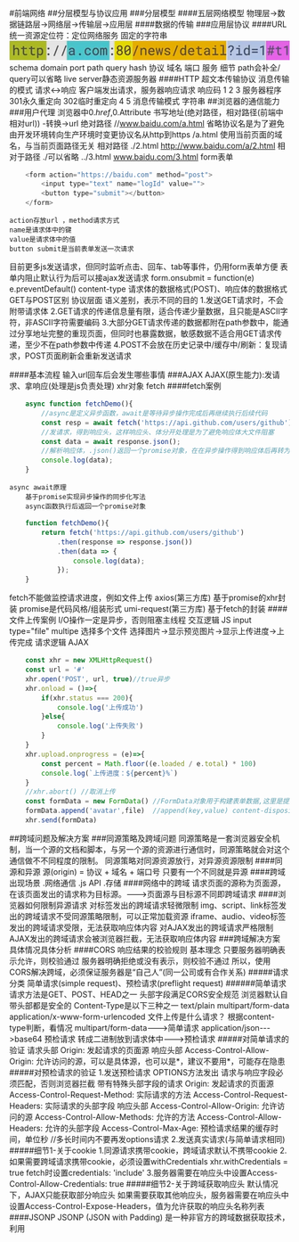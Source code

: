 #前端网络
##分层模型与协议应用
###分层模型
####五层网络模型
物理层->数据链路层->网络层->传输层->应用层
####数据的传输
###应用层协议
####URL
统一资源定位符：定位网络服务
固定的字符串
![alt text](./img/image.png)
schema  domain  port    path    query   hash
 协议    域名    端口    服务     细节
path会补全/
query可以省略
live server静态资源服务器
####HTTP
超文本传输协议
    消息传输的模式
        请求<->响应
        客户端发出请求，服务器响应请求
响应码 
    1
    2
    3   服务器程序  301永久重定向   302临时重定向
    4
    5
    消息传输模式
        字符串
##浏览器的通信能力
###用户代理
浏览器中$0.href,$0.Attribute
书写地址(绝对路径，相对路径(前端中相对url))
    -转换->url
    绝对路径
        //www.baidu.com/a.html
            省略协议名是为了避免由开发环境转向生产环境时变更协议名从http到https
        /a.html
            使用当前页面的域名，与当前页面路径无关
    相对路径
        ./2.html
            http://www.baidu.com/a/2.html
            相对于路径
            ./可以省略
        ../3.html
        www.baidu.com/3.html
form表单
```javascript
    <form action="https://baidu.com" method="post">
        <input type="text" name="logId" value="">
        <button type="submit"></button>
    </form>
```
    action存放url ，method请求方式
    name是请求体中的键
    value是请求体中的值
    button submit是当前表单发送一次请求
目前更多js发送请求，但同时监听点击、回车、tab等事件，仍用form表单方便
表单内阻止默认行为后可以接ajax发送请求
    form.onsubmit = function(e)
    e.preventDefault()
content-type
    请求体的数据格式(POST)、响应体的数据格式
GET与POST区别
    协议层面
    语义差别，表示不同的目的
    1.发送GET请求时，不会附带请求体
    2.GET请求的传递信息量有限，适合传递少量数据，且只能是ASCII字符，非ASCII字符需要编码
    3.大部分GET请求传递的数据都附在path参数中，能通过分享地址完整的重现页面，但同时也暴露数据，敏感数据不适合用GET请求传递，至少不在path参数中传递
    4.POST不会放在历史记录中/缓存中/刷新：复现请求，POST页面刷新会重新发送请求

####基本流程
    输入url回车后会发生哪些事情
###AJAX
AJAX(原生能力):发请求、拿响应(处理是js负责处理)
    xhr对象
    fetch
####fetch案例
```javascript
    async function fetchDemo(){
        //async是定义异步函数，await是等待异步操作完成后再继续执行后续代码
        const resp = await fetch('https://api.github.com/users/github');
        //发请求，得到响应头，这样响应头、体分开处理是为了避免响应体大文件阻塞
        const data = await response.json();
        //解析响应体，.json()返回一个promise对象，在在异步操作得到响应体后再转为json对象，.text()、.blob()类似
        console.log(data);
    }
```
    async await原理
        基于promise实现异步操作的同步化写法
        async函数执行后返回一个promise对象
```javascript
    function fetchDemo(){
        return fetch('https://api.github.com/users/github')
            .then(response => response.json())
            .then(data => {
                console.log(data);
            });
    }
```
fetch不能做监控请求进度，例如文件上传
axios(第三方库)
    基于promise的xhr封装
        promise是代码风格/组装形式
umi-request(第三方库)
    基于fetch的封装
####文件上传案例
    I/O操作一定是异步，否则阻塞主线程
    交互逻辑    JS
        input type="file" multipe 选择多个文件
    选择图片->显示预览图片->显示上传进度->上传完成
    请求逻辑    AJAX
```javascript
    const xhr = new XMLHttpRequest()
    const url = '#'
    xhr.open('POST', url, true)//true异步
    xhr.onload = ()=>{
        if(xhr.status === 200){
            console.log('上传成功')
        }else{
            console.log('上传失败')
        }
    }
    xhr.upload.onprogress = (e)=>{
        const percent = Math.floor((e.loaded / e.total) * 100)
        console.log(`上传进度：${percent}%`)
    }
    //xhr.abort() //取消上传
    const formData = new FormData() //FormData对象用于构建表单数据,这里是提交请求体
    formData.append('avatar',file)  //append(key,value) content-disposition的内容
    xhr.send(formData)
```
##跨域问题及解决方案
###同源策略及跨域问题
同源策略是一套浏览器安全机制，当一个源的文档和脚本，与另一个源的资源进行通信时，同源策略就会对这个通信做不不同程度的限制。
    同源策略对同源资源放行，对异源资源限制
####同源和异源
    源(origin) = 协议 + 域名 + 端口号
    只要有一个不同就是异源
####跨域出现场景
    .网络通信
    .js API
    .存储
####网络中的跨域
    请求页面的源称为页面源，在该页面发出的请求称为目标源。--->页面源与目标源不同即跨域请求
####浏览器如何限制异源请求
    对标签发出的跨域请求轻微限制
        img、script、link标签发出的跨域请求不受同源策略限制，可以正常加载资源
        iframe、audio、video标签发出的跨域请求受限，无法获取响应体内容
    对AJAX发出的跨域请求严格限制
        AJAX发出的跨域请求会被浏览器拦截，无法获取响应体内容
###跨域解决方案
具体情况具体分析
####CORS
响应结果的校验规则
基本理念
    只要服务器明确表示允许，则校验通过
    服务器明确拒绝或没有表示，则校验不通过
所以，使用CORS解决跨域，必须保证服务器是“自己人”(同一公司或有合作关系)
#####请求分类
简单请求(simple request)、预检请求(preflight request)
######简单请求
    请求方法是GET、POST、HEAD之一
    头部字段满足CORS安全规范
        浏览器默认自带头部都是安全的
    Content-Type是以下三种之一
        text/plain
        multipart/form-data
        application/x-www-form-urlencoded
文件上传是什么请求？
    根据content-type判断，看情况
    multipart/form-data--->简单请求
    application/json--->base64 预检请求
    转成二进制放到请求体中--->预检请求
#####对简单请求的验证
    请求头部
        Origin: 发起请求的页面源
    响应头部
        Access-Control-Allow-Origin: 允许访问的源，可以是具体源，也可以是*，建议不要用*，可能存在隐患
#####对预检请求的验证
    1.发送预检请求
        OPTIONS方法发出
            请求与响应字段必须匹配，否则浏览器拦截
        带有特殊头部字段的请求
            Origin: 发起请求的页面源
            Access-Control-Request-Method: 实际请求的方法
            Access-Control-Request-Headers: 实际请求的头部字段
        响应头部
            Access-Control-Allow-Origin: 允许访问的源
            Access-Control-Allow-Methods: 允许的方法
            Access-Control-Allow-Headers: 允许的头部字段
            Access-Control-Max-Age: 预检请求结果的缓存时间，单位秒  //多长时间内不要再发options请求
    2.发送真实请求(与简单请求相同)
#####细节1-关于cookie
    1.同源请求携带cookie，跨域请求默认不携带cookie
    2.如果需要跨域请求携带cookie，必须设置withCredentials
        xhr.withCredentials = true
        fetch时设置credentials: 'include'
    3.服务器需要在响应头中设置Access-Control-Allow-Credentials: true
#####细节2-关于跨域获取响应头
    默认情况下，AJAX只能获取部分响应头
    如果需要获取其他响应头，服务器需要在响应头中设置Access-Control-Expose-Headers，值为允许获取的响应头名称列表
####JSONP
JSONP (JSON with Padding) 是一种非官方的跨域数据获取技术，利用<script>标签不受同源策略限制的特点，通过动态创建<script>标签来实现跨域请求数据。
基本原理
    1.客户端定义一个回调函数，用于处理服务器返回的数据
    2.客户端动态创建一个<script>标签，src属性指向服务器的URL，并在URL中传递回调函数的名称作为参数
    3.服务器接收到请求后，生成一段JavaScript代码，这段代码会调用客户端传递的回调函数，并将数据作为参数传递给该函数
    4.浏览器加载并执行这段JavaScript代码，从而实现跨域数据获取
使用
    接收函数名要与服务器返回的函数名一致
    接收函数名可以动态生成，避免冲突，但要将动态参数传给服务器，使服务器同步生成对应的函数名
缺陷
    1.仅支持GET请求，无法使用POST等其他HTTP方法
    2.安全性较低，容易受到XSS攻击
        利用callback=恶意函数的方式进行攻击
    3.依赖服务器端的支持，服务器必须按照JSONP的格式返回数据
####代理服务器
    CORS和JSONP都需要服务器配合，而代理可以在不修改服务器的情况下实现跨域请求
基本原理
    1.客户端向同源的代理服务器发送请求，请求中包含目标资源的URL
    2.代理服务器接收到请求后，向目标资源的服务器发送请求
    //原因:只有浏览器存在跨域问题，服务器之间不存在跨域问题
    3.目标资源的服务器响应请求，返回数据给代理服务器
    4.代理服务器将数据返回给客户端
####如何选择
    生产环境和开发环境一致